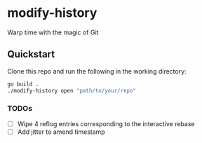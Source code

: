 # modify-history

Warp time with the magic of Git

## Quickstart

Clone this repo and run the following in the working directory:

```sh
go build .
./modify-history open "path/to/your/repo"
```

### TODOs
- [ ] Wipe 4 reflog entries corresponding to the interactive rebase
- [ ] Add jitter to amend timestamp
